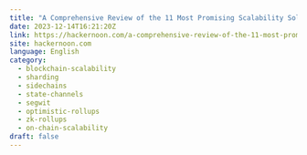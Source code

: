 ```yaml
---
title: "A Comprehensive Review of the 11 Most Promising Scalability Solutions in 2023"
date: 2023-12-14T16:21:20Z
link: https://hackernoon.com/a-comprehensive-review-of-the-11-most-promising-scalability-solutions-in-2023?source=rss&utm_medium=RSS&utm_source=news.12bit.vn
site: hackernoon.com
language: English
category:
  - blockchain-scalability
  - sharding
  - sidechains
  - state-channels
  - segwit
  - optimistic-rollups
  - zk-rollups
  - on-chain-scalability
draft: false
---
```

